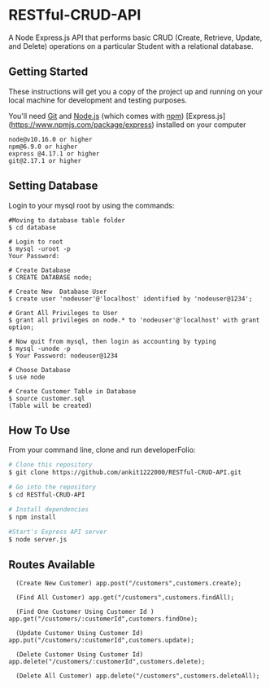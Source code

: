 # RESTful-CRUD-API
A Node Express.js API that performs basic CRUD (Create, Retrieve, Update, and Delete) operations on a particular Student with a relational database.

## Getting Started

These instructions will get you a copy of the project up and running on your local machine for development and testing purposes.

You'll need [Git](https://git-scm.com) and [Node.js](https://nodejs.org/en/download/) (which comes with [npm](http://npmjs.com))  [Express.js] (https://www.npmjs.com/package/express) installed on your computer 

```
node@v10.16.0 or higher
npm@6.9.0 or higher
express @4.17.1 or higher
git@2.17.1 or higher
```


## Setting Database

Login to your mysql root by using the commands:


```
#Moving to database table folder
$ cd database

# Login to root
$ mysql -uroot -p
Your Password:

# Create Database
$ CREATE DATABASE node;

# Create New  Database User
$ create user 'nodeuser'@'localhost' identified by 'nodeuser@1234';   

# Grant All Privileges to User
$ grant all privileges on node.* to 'nodeuser'@'localhost' with grant option;

# Now quit from mysql, then login as accounting by typing
$ mysql -unode -p
$ Your Password: nodeuser@1234

# Choose Database
$ use node

# Create Customer Table in Database
$ source customer.sql
(Table will be created)

```


## How To Use 

From your command line, clone and run developerFolio:

```bash
# Clone this repository
$ git clone https://github.com/ankit1222000/RESTful-CRUD-API.git

# Go into the repository
$ cd RESTful-CRUD-API

# Install dependencies
$ npm install

#Start's Express API server
$ node server.js
```

## Routes Available

```
  (Create New Customer) app.post("/customers",customers.create);

  (Find All Customer) app.get("/customers",customers.findAll);

  (Find One Customer Using Customer Id ) app.get("/customers/:customerId",customers.findOne);

  (Update Customer Using Customer Id) app.put("/customers/:customerId",customers.update);

  (Delete Customer Using Customer Id) app.delete("/customers/:customerId",customers.delete);

  (Delete All Customer) app.delete("/customers",customers.deleteAll);

```
